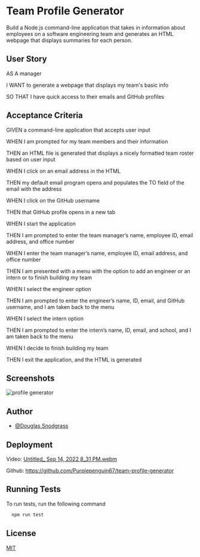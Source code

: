 
# Team Profile Generator

Build a Node.js command-line application that takes in information about employees on a software engineering team and generates an HTML webpage that displays summaries for each person. 

## User Story

AS A manager

I WANT to generate a webpage that displays my team's basic info

SO THAT I have quick access to their emails and GitHub profiles

## Acceptance Criteria

GIVEN a command-line application that accepts user input

WHEN I am prompted for my team members and their information

THEN an HTML file is generated that displays a nicely formatted team roster based on user input

WHEN I click on an email address in the HTML

THEN my default email program opens and populates the TO field of the email with the address

WHEN I click on the GitHub username

THEN that GitHub profile opens in a new tab

WHEN I start the application

THEN I am prompted to enter the team manager’s name, employee ID, email address, and office number

WHEN I enter the team manager’s name, employee ID, email address, and office number

THEN I am presented with a menu with the option to add an engineer or an intern or to finish building my team

WHEN I select the engineer option

THEN I am prompted to enter the engineer’s name, ID, email, and GitHub username, and I am taken back to the menu

WHEN I select the intern option

THEN I am prompted to enter the intern’s name, ID, email, and school, and I am taken back to the menu

WHEN I decide to finish building my team

THEN I exit the application, and the HTML is generated



## Screenshots

![profile generator](https://user-images.githubusercontent.com/103548864/190291341-d4ddf270-c54a-46e0-9243-1672c0ff9017.png)


## Author

- [@Douglas Snodgrass](https://www.github.com/purplepenguin67)


## Deployment

Video: [Untitled_ Sep 14, 2022 8_31 PM.webm](https://user-images.githubusercontent.com/103548864/190307920-31ce539b-1b8f-4360-b2df-3aa09986bd76.webm)


Github: https://github.com/Purplepenguin67/team-profile-generator


## Running Tests

To run tests, run the following command

```bash
  npm run test
```


## License

[MIT](https://choosealicense.com/licenses/mit/)


